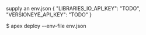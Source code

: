 supply an env.json
{
    "LIBRARIES_IO_API_KEY": "TODO",
    "VERSIONEYE_API_KEY": "TODO"
}

$ apex deploy --env-file env.json


